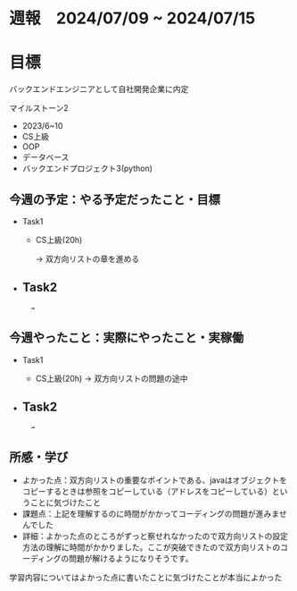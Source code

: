 
# 週報　2024/07/09 ~ 2024/07/15

# 目標
バックエンドエンジニアとして自社開発企業に内定

マイルストーン2　
   - 2023/6~10
   - CS上級
   - OOP
   - データベース
   - バックエンドプロジェクト3(python)



## 今週の予定：やる予定だったこと・目標
- Task1
    - CS上級(20h)
        
        → 双方向リストの章を進める

- Task2
    -  
        
        → 



## 今週やったこと：実際にやったこと・実稼働
- Task1
    - CS上級(20h)
        → 双方向リストの問題の途中
    
- Task2
    -  

        → 

    
## 所感・学び
- よかった点：双方向リストの重要なポイントである、javaはオブジェクトをコピーするときは参照をコピーしている（アドレスをコピーしている）ということに気づけたこと
- 課題点：上記を理解するのに時間がかかってコーディングの問題が進みませんでした
- 詳細：よかった点のところがずっと察せれなかったので双方向リストの設定方法の理解に時間がかかりました。ここが突破できたので双方向リストのコーディングの問題が解けるようになりそうです。



学習内容についてはよかった点に書いたことに気づけたことが本当によかった









